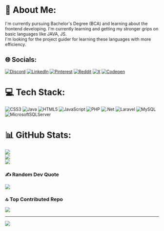 # 💫 About Me:
I'm currently pursuing Bachelor's Degree (BCA) and learning about the frontend developing. I'm currently learning and getting my stronger grips on basic languages like JAVA, JS.<br>I'm looking for the project guider for learning these languages with more efficiency.<br>


## 🌐 Socials:
[![Discord](https://img.shields.io/badge/Discord-%237289DA.svg?logo=discord&logoColor=white)](https://discord.gg/https://discord.gg/8GWx3hB9) [![LinkedIn](https://img.shields.io/badge/LinkedIn-%230077B5.svg?logo=linkedin&logoColor=white)](https://linkedin.com/in/@prajjwal-upadhyay-817033259) [![Pinterest](https://img.shields.io/badge/Pinterest-%23E60023.svg?logo=Pinterest&logoColor=white)](https://pinterest.com/@boogeymannx01) [![Reddit](https://img.shields.io/badge/Reddit-%23FF4500.svg?logo=Reddit&logoColor=white)](https://reddit.com/user/@Boogeymannx) [![X](https://img.shields.io/badge/X-black.svg?logo=X&logoColor=white)](https://x.com/@Boogyemannx) [![Codepen](https://img.shields.io/badge/Codepen-000000?style=for-the-badge&logo=codepen&logoColor=white)](https://codepen.io/@prajjwalupadhyay) 

# 💻 Tech Stack:
![CSS3](https://img.shields.io/badge/css3-%231572B6.svg?style=for-the-badge&logo=css3&logoColor=white) ![Java](https://img.shields.io/badge/java-%23ED8B00.svg?style=for-the-badge&logo=openjdk&logoColor=white) ![HTML5](https://img.shields.io/badge/html5-%23E34F26.svg?style=for-the-badge&logo=html5&logoColor=white) ![JavaScript](https://img.shields.io/badge/javascript-%23323330.svg?style=for-the-badge&logo=javascript&logoColor=%23F7DF1E) ![PHP](https://img.shields.io/badge/php-%23777BB4.svg?style=for-the-badge&logo=php&logoColor=white) ![.Net](https://img.shields.io/badge/.NET-5C2D91?style=for-the-badge&logo=.net&logoColor=white) ![Laravel](https://img.shields.io/badge/laravel-%23FF2D20.svg?style=for-the-badge&logo=laravel&logoColor=white) ![MySQL](https://img.shields.io/badge/mysql-4479A1.svg?style=for-the-badge&logo=mysql&logoColor=white) ![MicrosoftSQLServer](https://img.shields.io/badge/Microsoft%20SQL%20Server-CC2927?style=for-the-badge&logo=microsoft%20sql%20server&logoColor=white)
# 📊 GitHub Stats:
![](https://github-readme-stats.vercel.app/api?username=prajjwalupadhyay&theme=dark&hide_border=false&include_all_commits=false&count_private=false)<br/>
![](https://github-readme-streak-stats.herokuapp.com/?user=prajjwalupadhyay&theme=dark&hide_border=false)<br/>
![](https://github-readme-stats.vercel.app/api/top-langs/?username=prajjwalupadhyay&theme=dark&hide_border=false&include_all_commits=false&count_private=false&layout=compact)

### ✍️ Random Dev Quote
![](https://quotes-github-readme.vercel.app/api?type=horizontal&theme=radical)

### 🔝 Top Contributed Repo
![](https://github-contributor-stats.vercel.app/api?username=prajjwalupadhyay&limit=5&theme=dark&combine_all_yearly_contributions=true)

---
[![](https://visitcount.itsvg.in/api?id=prajjwalupadhyay&icon=0&color=0)](https://visitcount.itsvg.in)

<!-- Proudly created with GPRM ( https://gprm.itsvg.in ) -->
